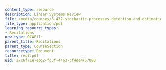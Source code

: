 ```yaml
---
content_type: resource
description: Linear Systems Review
file: /media/courses/6-432-stochastic-processes-detection-and-estimation-spring-2004/27c6f71eebc2fc3f4463cf4de4757080_rec7.pdf
file_type: application/pdf
learning_resource_types:
- Recitations
ocw_type: OCWFile
parent_title: Recitations
parent_type: CourseSection
resourcetype: Document
title: rec7.pdf
uid: 27c6f71e-ebc2-fc3f-4463-cf4de4757080
---
```

